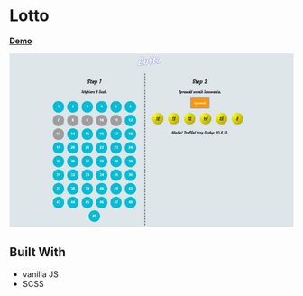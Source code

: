 # Lotto
**[Demo](https://ines86.github.io/lotto/)**

![alt text](https://github.com/Ines86/lotto/blob/master/img/lotto.jpg "lotto app")

## Built With
* vanilla JS
* SCSS
